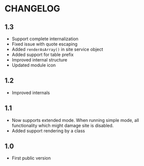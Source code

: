 CHANGELOG
=========

1.3
---

 * Support complete internalization
 * Fixed issue with quote escaping
 * Added `renderAsArray()` in site service object
 * Added support for table prefix
 * Improved internal structure
 * Updated module icon

1.2
---

 * Improved internals

1.1
---

 * Now supports extended mode. When running simple mode, all functionality which might damage site is disabled.
 * Added support rendering by a class

1.0
---
 * First public version